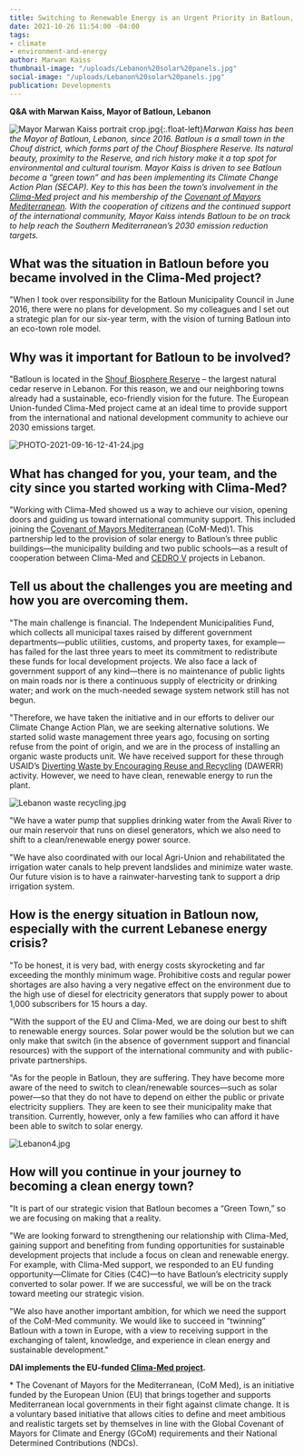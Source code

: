 ```yaml
---
title: Switching to Renewable Energy is an Urgent Priority in Batloun, Lebanon
date: 2021-10-26 11:54:00 -04:00
tags:
- climate
- environment-and-energy
author: Marwan Kaiss
thumbnail-image: "/uploads/Lebanon%20solar%20panels.jpg"
social-image: "/uploads/Lebanon%20solar%20panels.jpg"
publication: Developments
---
```


**Q&A with Marwan Kaiss, Mayor of Batloun, Lebanon**

![Mayor Marwan Kaiss portrait crop.jpg](/uploads/Mayor%20Marwan%20Kaiss%20portrait%20crop.jpg){:.float-left}*Marwan Kaiss has been the Mayor of Batloun, Lebanon, since 2016. Batloun is a small town in the Chouf district, which forms part of the Chouf Biosphere Reserve. Its natural beauty, proximity to the Reserve, and rich history make it a top spot for environmental and cultural tourism. Mayor Kaiss is driven to see Batloun become a “green town” and has been implementing its Climate Change Action Plan (SECAP). Key to this has been the town’s involvement in the [Clima-Med](www.clima-med.eu) project and his membership of the [Covenant of Mayors Mediterranean](http://www.com-med.org/). With the cooperation of citizens and the continued support of the international community, Mayor Kaiss intends Batloun to be on track to help reach the Southern Mediterranean’s 2030 emission reduction targets.*




##  What was the situation in Batloun before you became involved in the Clima-Med project?

"When I took over responsibility for the Batloun Municipality Council in June 2016, there were no plans for development. So my colleagues and I set out a strategic plan for our six-year term, with the vision of turning Batloun into an eco-town role model.

##  Why was it important for Batloun to be involved?  

"Batloun is located in the [Shouf Biosphere Reserve](http://www.shoufcedar.org/) – the largest natural cedar reserve in Lebanon. For this reason, we and our neighboring towns already had a sustainable, eco-friendly vision for the future. The European Union-funded Clima-Med project came at an ideal time to provide support from the international and national development community to achieve our 2030 emissions target. 

![PHOTO-2021-09-16-12-41-24.jpg](/uploads/PHOTO-2021-09-16-12-41-24.jpg)

##  What has changed for you, your team, and the city since you started working with Clima-Med?
 
"Working with Clima-Med showed us a way to achieve our vision, opening doors and guiding us toward international community support. This included joining the [Covenant of Mayors Mediterranean](https://www.com-med.org/en/) (CoM-Med)1. This partnership led to the provision of solar energy to Batloun’s three public buildings—the municipality building and two public schools—as a result of cooperation between Clima-Med and [CEDRO V](https://www.cedro-undp.org/) projects in Lebanon.

##  Tell us about the challenges you are meeting and how you are overcoming them.

"The main challenge is financial. The Independent Municipalities Fund, which collects all municipal taxes raised by different government departments—public utilities, customs, and property taxes, for example—has failed for the last three years to meet its commitment to redistribute these funds for local development projects. We also face a lack of government support of any kind—there is no maintenance of public lights on main roads nor is there a continuous supply of electricity or drinking water; and work on the much-needed sewage system network still has not begun. 

"Therefore, we have taken the initiative and in our efforts to deliver our Climate Change Action Plan, we are seeking alternative solutions. 
We started solid waste management three years ago, focusing on sorting refuse from the point of origin, and we are in the process of installing an organic waste products unit. We have received support for these through USAID’s [Diverting Waste by Encouraging Reuse and Recycling](https://berytech.org/programs/dawerr/) (DAWERR) activity. However, we need to have clean, renewable energy to run the plant.

![Lebanon waste recycling.jpg](/uploads/Lebanon%20waste%20recycling.jpg)

"We have a water pump that supplies drinking water from the Awali River to our main reservoir that runs on diesel generators, which we also need to shift to a clean/renewable energy power source.  

"We have also coordinated with our local Agri-Union and rehabilitated the irrigation water canals to help prevent landslides and minimize water waste. Our future vision is to have a rainwater-harvesting tank to support a drip irrigation system.

##  How is the energy situation in Batloun now, especially with the current Lebanese energy crisis?

"To be honest, it is very bad, with energy costs skyrocketing and far exceeding the monthly minimum wage. Prohibitive costs and regular power shortages are also having a very negative effect on the environment due to the high use of diesel for electricity generators that supply power to about 1,000 subscribers for 15 hours a day.

"With the support of the EU and Clima-Med, we are doing our best to shift to renewable energy sources. Solar power would be the solution but we can only make that switch (in the absence of government support and financial resources) with the support of the international community and with public-private partnerships.

"As for the people in Batloun, they are suffering. They have become more aware of the need to switch to clean/renewable sources—such as solar power—so that they do not have to depend on either the public or private electricity suppliers. They are keen to see their municipality make that transition. Currently, however, only a few families who can afford it have been able to switch to solar energy. 

![Lebanon4.jpg](/uploads/Lebanon4.jpg)

##  How will you continue in your journey to becoming a clean energy town? 

"It is part of our strategic vision that Batloun becomes a “Green Town,” so we are focusing on making that a reality.

"We are looking forward to strengthening our relationship with Clima-Med, gaining support and benefiting from funding opportunities for sustainable development projects that include a focus on clean and renewable energy. For example, with Clima-Med support, we responded to an EU funding opportunity—Climate for Cities (C4C)—to have Batloun’s electricity supply converted to solar power. If we are successful, we will be on the track toward meeting our strategic vision.

"We also have another important ambition, for which we need the support of the CoM-Med community. We would like to succeed in “twinning” Batloun with a town in Europe, with a view to receiving support in the exchanging of talent, knowledge, and experience in clean energy and sustainable development."

**DAI implements the EU-funded [Clima-Med project](https://www.dai.com/our-work/projects/regional-eu-for-climate-action-in-the-european-neighbourhood-instrument-eni-southern-neighbourhood).**

<aside>* The Covenant of Mayors for the Mediterranean, (CoM Med), is an initiative funded by the European Union (EU) that brings together and supports Mediterranean local governments in their fight against climate change. It is a voluntary based initiative that allows cities to define and meet ambitious and realistic targets set by themselves in line with the Global Covenant of Mayors for Climate and Energy (GCoM) requirements and their National Determined Contributions (NDCs).</aside>
